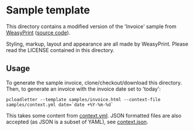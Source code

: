 # Sample template

This directory contains a modified version of the 'Invoice' 
sample from [WeasyPrint](https://weasyprint.org/samples/) ([source code](https://github.com/Kozea/WeasyPrint/tree/gh-pages/samples/invoice)).

Styling, markup, layout and appearance are all made by WeasyPrint. Please read the 
LICENSE contained in this directory.

## Usage

To generate the sample invoice, clone/checkout/download this directory. Then,
to generate an invoice with the invoice date set to 'today':

```shell
pcloadletter --template samples/invoice.html --context-file samples/context.yml date=`date +%Y-%m-%d`
```

This takes some content from [context.yml](context.yml). JSON formatted files are also accepted (as 
JSON is a subset of YAML), see [context.json](context.json).
